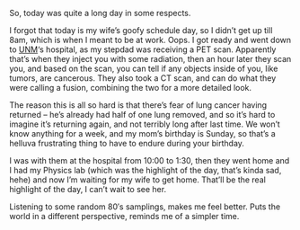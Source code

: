 So, today was quite a long day in some respects.

I forgot that today is my wife’s goofy schedule day, so I didn’t get up till 8am, which is when I meant to be at work. Oops. I got ready and went down to [UNM][1]‘s hospital, as my stepdad was receiving a PET scan. Apparently that’s when they inject you with some radiation, then an hour later they scan you, and based on the scan, you can tell if any objects inside of you, like tumors, are cancerous. They also took a CT scan, and can do what they were calling a fusion, combining the two for a more detailed look.

The reason this is all so hard is that there’s fear of lung cancer having returned – he’s already had half of one lung removed, and so it’s hard to imagine it’s returning again, and not terribly long after last time. We won’t know anything for a week, and my mom’s birthday is Sunday, so that’s a helluva frustrating thing to have to endure during your birthday.

I was with them at the hospital from 10:00 to 1:30, then they went home and I had my Physics lab (which was the highlight of the day, that’s kinda sad, hehe) and now I’m waiting for my wife to get home. That’ll be the real highlight of the day, I can’t wait to see her.

Listening to some random 80′s samplings, makes me feel better. Puts the world in a different perspective, reminds me of a simpler time.

 [1]: http://www.unm.edu